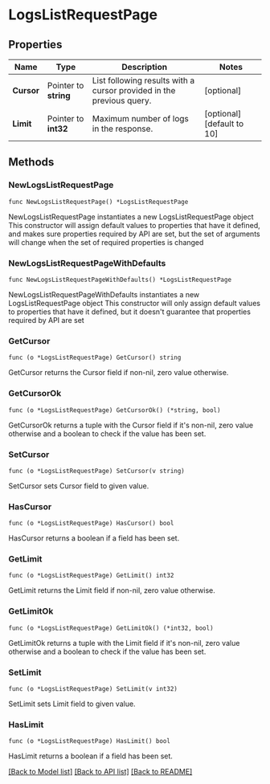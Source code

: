 # LogsListRequestPage

## Properties

Name | Type | Description | Notes
---- | ---- | ----------- | ------
**Cursor** | Pointer to **string** | List following results with a cursor provided in the previous query. | [optional] 
**Limit** | Pointer to **int32** | Maximum number of logs in the response. | [optional] [default to 10]

## Methods

### NewLogsListRequestPage

`func NewLogsListRequestPage() *LogsListRequestPage`

NewLogsListRequestPage instantiates a new LogsListRequestPage object
This constructor will assign default values to properties that have it defined,
and makes sure properties required by API are set, but the set of arguments
will change when the set of required properties is changed

### NewLogsListRequestPageWithDefaults

`func NewLogsListRequestPageWithDefaults() *LogsListRequestPage`

NewLogsListRequestPageWithDefaults instantiates a new LogsListRequestPage object
This constructor will only assign default values to properties that have it defined,
but it doesn't guarantee that properties required by API are set

### GetCursor

`func (o *LogsListRequestPage) GetCursor() string`

GetCursor returns the Cursor field if non-nil, zero value otherwise.

### GetCursorOk

`func (o *LogsListRequestPage) GetCursorOk() (*string, bool)`

GetCursorOk returns a tuple with the Cursor field if it's non-nil, zero value otherwise
and a boolean to check if the value has been set.

### SetCursor

`func (o *LogsListRequestPage) SetCursor(v string)`

SetCursor sets Cursor field to given value.

### HasCursor

`func (o *LogsListRequestPage) HasCursor() bool`

HasCursor returns a boolean if a field has been set.

### GetLimit

`func (o *LogsListRequestPage) GetLimit() int32`

GetLimit returns the Limit field if non-nil, zero value otherwise.

### GetLimitOk

`func (o *LogsListRequestPage) GetLimitOk() (*int32, bool)`

GetLimitOk returns a tuple with the Limit field if it's non-nil, zero value otherwise
and a boolean to check if the value has been set.

### SetLimit

`func (o *LogsListRequestPage) SetLimit(v int32)`

SetLimit sets Limit field to given value.

### HasLimit

`func (o *LogsListRequestPage) HasLimit() bool`

HasLimit returns a boolean if a field has been set.


[[Back to Model list]](../README.md#documentation-for-models) [[Back to API list]](../README.md#documentation-for-api-endpoints) [[Back to README]](../README.md)


